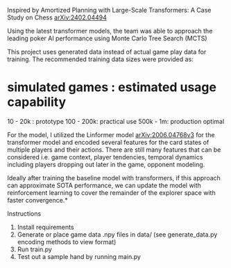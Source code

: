 Inspired by Amortized Planning with Large-Scale Transformers: A Case Study on Chess
[arXiv:2402.04494](https://arxiv.org/abs/2402.04494)

Using the latest transformer models, the team was able to approach the leading poker AI performance using Monte Carlo Tree Search (MCTS)

This project uses generated data instead of actual game play data for training. The recommended training data sizes were provided as:
# simulated games : estimated usage capability
10 - 20k : prototype
100 - 200k: practical use
500k - 1m: production optimal

For the model, I utilized the Linformer model [ arXiv:2006.04768v3](https://arxiv.org/abs/2006.04768) for the transformer model and encoded several features for the card states of multiple players and their actions. There are still many features that can be considered i.e. game context, player tendencies, temporal dynamics including players dropping out later in the game, opponent modeling.

Ideally after training the baseline model with transformers, if this approach can approximate SOTA performance, we can update the model with reinforcement learning to cover the remainder of the explorer space with faster convergence.* 

Instructions

1. Install requirements
2. Generate or place game data .npy files in data/ (see generate_data.py encoding methods to view format)
3. Run train.py
4. Test out a sample hand by running main.py



